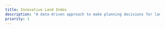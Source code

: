 ```yaml
---
title: Innovative Land Index
description: "A data-driven approach to make planning decisions for land zoning. An index based on soil characteristics, rainfall and the distance from the major urban centres of farmland."
priority: 1
---
```

